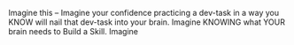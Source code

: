 
Imagine this – Imagine your confidence practicing a dev-task in a way you KNOW will nail that dev-task into your brain. Imagine KNOWING what YOUR brain needs to Build a Skill.
Imagine






<!-- Imagine Nailing Your Skill-Building



I've been working on my dev skill-buildership since 2015 and at some point I got a sneaking suspicion that my whole life was getting better because my skill-building was improving. And wouldn't you know it! Skill-building is rewarding your brain.

AND I am not the only one feeling Like my life gets better with better skill-building. More about my fellow skill-building experimenters later, but first: how can you get started making your skill-buildership more piraty. There's not an hour to waste!


## how can you start making your skill-buildership more piraty?

There are two doors you need to unlock:
1. The piraty mindset and
2. The piraty practice

## The piraty mindset has three parts:

- Welcome Useful Beliefs aboard Your Skill-Builder-Ship
- Flow is your reward
- Mindful practice is piraty practice


## The piraty practice has four first steps:

1. Look up a dev-task you did successfully the last couple of weeks
2. Break off a useless-on-it's-own sub-task from that dev-task
3. Mak sure your sub-task is can-do-with-effort
4. Decide to automate your sub-task into your dev-brain
 -->
